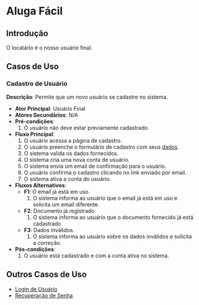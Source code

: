 # Aluga Fácil

## Introdução
O locatário é o nosso usuário final.

## Casos de Uso

### Cadastro de Usuário
**Descrição**: Permite que um novo usuário se cadastre no sistema.

- **Ator Principal**: Usuário Final
- **Atores Secundários**: N/A
- **Pré-condições**: 
  1. O usuário não deve estar previamente cadastrado.
- **Fluxo Principal**:
  1. O usuário acessa a página de cadastro.
  2. O usuário preenche o formulário de cadastro com seus [dados](./user-data.md).
  3. O sistema valida os dados fornecidos.
  4. O sistema cria uma nova conta de usuário.
  5. O sistema envia um email de confirmação para o usuário.
  6. O usuário confirma o cadastro clicando no link enviado por email.
  7. O sistema ativa a conta do usuário.
- **Fluxos Alternativos**:
  - **F1**: O email já está em uso.
    1. O sistema informa ao usuário que o email já está em uso e solicita um email diferente.
  - **F2**: Documento já registrado
    1. O sistema informa ao usuário que o documento fornecido já está cadastrado
  - **F3**: Dados inválidos.
    1. O sistema informa ao usuário sobre os dados inválidos e solicita a correção.
- **Pós-condições**:
  1. O usuário está cadastrado e com a conta ativa no sistema.

## Outros Casos de Uso
- [Login de Usuário](documentation/use_cases/user_login.md)
- [Recuperação de Senha](documentation/use_cases/password_recovery.md)
